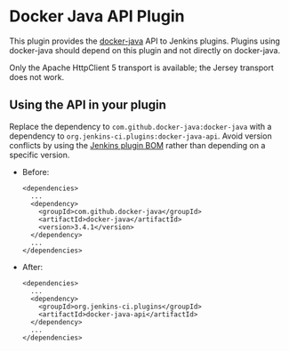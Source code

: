 # Docker Java API Plugin

This plugin provides the [docker-java](http://github.com/docker-java/docker-java) API to Jenkins plugins.
Plugins using docker-java should depend on this plugin and not directly on docker-java.

Only the Apache HttpClient 5 transport is available; the Jersey transport does not work.

## Using the API in your plugin

Replace the dependency to `com.github.docker-java:docker-java` with a dependency to `org.jenkins-ci.plugins:docker-java-api`.
Avoid version conflicts by using the [Jenkins plugin BOM](https://github.com/jenkinsci/bom#readme) rather than depending on a specific version.

* Before:
    ```
    <dependencies>
      ...
      <dependency>
        <groupId>com.github.docker-java</groupId>
        <artifactId>docker-java</artifactId>
        <version>3.4.1</version>
      </dependency>
      ...
    </dependencies>
    ```
* After:
    ```
    <dependencies>
      ...
      <dependency>
        <groupId>org.jenkins-ci.plugins</groupId>
        <artifactId>docker-java-api</artifactId>
      </dependency>
      ...
    </dependencies>
    ```
